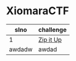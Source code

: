 # XiomaraCTF

| slno   | challenge   | 
|-------------- | --- | 
| 1    |   [Zip it Up](https://github.com/Ashborn013/WriteUps/tree/main/XiomaraCTF/Zip%20It%20Up)     |
|awdadw|awdad|

